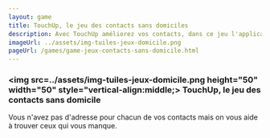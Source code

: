 ```yaml
---
layout: game
title: TouchUp, le jeu des contacts sans domiciles
description: Avec TouchUp améliorez vos contacts, dans ce jeu l'application vous aide à trouver vos contacts vides
imageUrl: ../assets/img-tuiles-jeux-domicile.png
pageUrl: /games/game-jeux-contacts-sans-domicile.html
---
```

### <img src=../assets/img-tuiles-jeux-domicile.png height="50" width="50" style="vertical-align:middle;> TouchUp, le jeu des contacts sans domicile
Vous n'avez pas d'adresse pour chacun de vos contacts mais on vous aide à trouver ceux qui vous manque.
